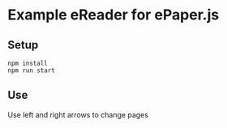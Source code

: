 # Example eReader for ePaper.js

## Setup

```
npm install
npm run start
```

## Use

Use left and right arrows to change pages

